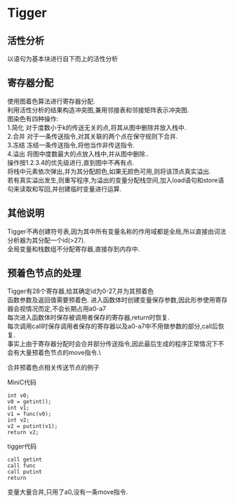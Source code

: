 # Tigger
## 活性分析
以语句为基本块进行自下而上的活性分析
## 寄存器分配
使用图着色算法进行寄存器分配.\
利用活性分析的结果构造冲突图,兼用邻接表和邻接矩阵表示冲突图.\
图染色有四种操作:\
1.简化 对于度数小于k的传送无关的点,将其从图中删除并放入栈中.\
2.合并 对于一条传送指令,对其关联的两个点在保守规则下合并.\
3.冻结 冻结一条传送指令,将他当作非传送指令.\
4.溢出 将图中度数最大的点放入栈中,并从图中删除..\
操作按1.2.3.4的优先级进行,直到图中不再有点.\
将栈中元素依次弹出,并为其分配颜色,如果无颜色可用,则将该顶点真实溢出.\
若有真实溢出发生,则重写程序,为溢出的变量分配栈空间,加入load语句和store语句来读取和写回,并创建临时变量进行运算.
## 其他说明
Tigger不再创建符号表,因为其中所有变量名称的作用域都是全局,所以直接由词法分析器为其分配一个id(>27).\
全局变量和栈数组不分配寄存器,直接存到内存中.
## 预着色节点的处理
Tigger有28个寄存器,给其确定id为0-27,并为其预着色\
函数参数及返回值需要预着色.
进入函数体时创建变量保存参数,因此形参使用寄存器会视情况而定,不会长期占用a0-a7\
每次进入函数体时保存被调用者保存的寄存器,return时恢复.\
每次调用call时保存调用者保存的寄存器以及a0-a7中不用做参数的部分,call后恢复.\
事实上由于寄存器分配时会合并部分传送指令,因此最后生成的程序正常情况下不会有大量预着色节点的move指令.\

合并预着色点相关传送节点的例子

MiniC代码
```
int v0;
v0 = getint();
int v1;
v1 = func(v0);
int v2;
v2 = putint(v1);
return v2;
```
tigger代码
```
call getint
call func
call putint
return
```
变量大量合并,只用了a0,没有一条move指令.
